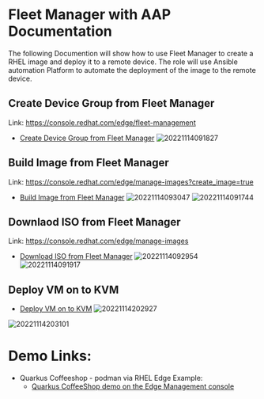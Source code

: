 # Fleet Manager with AAP Documentation 
The following Documention will show how to use Fleet Manager to create a RHEL image and deploy it to a remote device. The role will use Ansible automation Platform to automate the deployment of the image to the remote device.

## Create Device Group from Fleet Manager
Link: https://console.redhat.com/edge/fleet-management 
* [Create Device Group from Fleet Manager](create-device-group.md)
![20221114091827](https://i.imgur.com/yYo70Lp.png)

## Build Image from Fleet Manager
Link: https://console.redhat.com/edge/manage-images?create_image=true
* [Build Image from Fleet Manager](build-image.md)
![20221114093047](https://i.imgur.com/hZu76oJ.png)
![20221114091744](https://i.imgur.com/Fv3P2d1.png)

## Downlaod ISO from Fleet Manager
Link: https://console.redhat.com/edge/manage-images
* [Download ISO from Fleet Manager](download-iso.md)
![20221114092954](https://i.imgur.com/foO3TYs.png)
![20221114091917](https://i.imgur.com/KLNHXbW.png)


## Deploy VM on to KVM
* [Deploy VM on to KVM](deploy-vm-on-to-kvm.md)
![20221114202927](https://i.imgur.com/vVD86C2.png)

![20221114203101](https://i.imgur.com/aTU9BYf.png)

# Demo Links: 
* Quarkus Coffeeshop - podman via RHEL Edge Example:
  * [Quarkus CoffeeShop  demo on the Edge Management console](edge-console-quarkus-coffeeshop.md)